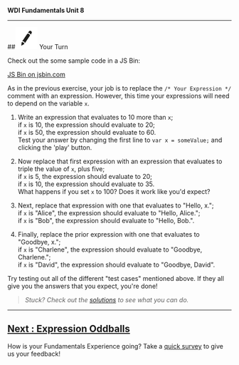 **WDI Fundamentals Unit 8**

---

##![Your Turn](../assets/exercise.png) Your Turn

Check out the some sample code in a JS Bin:

<a class="jsbin-embed" href="https://jsbin.com/qeruxex/embed?js,console&height600">JS Bin on jsbin.com</a><script src="https://static.jsbin.com/js/embed.min.js?3.35.12"></script>

As in the previous exercise, your job is to replace the `/* Your Expression */` comment with an expression. However, this time your expressions will need to depend on the variable `x`.

1. Write an expression that evaluates to 10 more than `x`;<br>
if `x` is 10, the expression should evaluate to 20;<br>
if `x` is 50, the expression should evaluate to 60.<br>
Test your answer by changing the first line to `var x = someValue;` and clicking the 'play' button.

2. Now replace that first expression with an expression that evaluates to triple the value of `x`, plus five;<br>
if `x` is 5, the expression should evaluate to 20;<br>
if `x` is 10, the expression should evaluate to 35.<br>
What happens if you set `x` to 100? Does it work like you'd expect?

3. Next, replace that expression with one that evaluates to "Hello, x.";<br>
if `x` is "Alice", the expression should evaluate to "Hello, Alice.";<br>
if `x` is "Bob", the expression should evaluate to "Hello, Bob.".

4. Finally, replace the prior expression with one that evaluates to "Goodbye, x.";<br>
if `x` is "Charlene", the expression should evaluate to "Goodbye, Charlene.";<br>
if `x` is "David", the expression should evaluate to "Goodbye, David".

Try testing out all of the different "test cases" mentioned above.
If they all give you the answers that you expect, you're done!

> *Stuck? Check out the [solutions](../exercise-solutions.md) to see what you can do.*

---
[Next : Expression Oddballs](08_lesson.md)
---
How is your Fundamentals Experience going? Take a [quick survey](../feedback.md) to give us your feedback!
